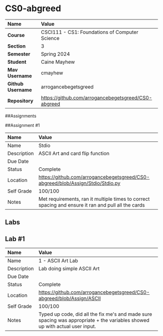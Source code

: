 # CS0-abgreed

| Name | Value |
|:---|:---|
| **Course** | CSCI111 - CS1: Foundations of Computer Science |
| **Section** | 3 |
| **Semester** | Spring 2024 |
| **Student** | Caine Mayhew |
| **Mav Username** | cmayhew |
| **Github Username** | arrogancebegetsgreed |
| **Repository** | https://github.com/arrogancebegetsgreed/CS0-abgreed |

##Assignments

##Assignment #1

| Name | Value |
| :--- | :--- |
| Name | Stdio |
| Description | ASCII Art and card flip function |
| Due Date | |
| Status | Complete |
| Location | https://github.com/arrogancebegetsgreed/CS0-abgreed/blob/Assign/Stdio/Stdio.py |
| Self Grade | 100/100 |
| Notes | Met requirements, ran it multiple times to correct spacing and ensure it ran and pull all the cards |

## Labs

## Lab #1
| Name | Value |
| :--- | :--- |
| Name | 1 - ASCII Art Lab |
| Description | Lab doing simple ASCII Art |
|Due Date | |
| Status | Complete |
| Location | https://github.com/arrogancebegetsgreed/CS0-abgreed/blob/Assign/ASCII |
| Self Grade | 100/100 |
| Notes | Typed up code, did all the fix me's and made sure spacing was appropriate + the variables showed up with actual user input. |
